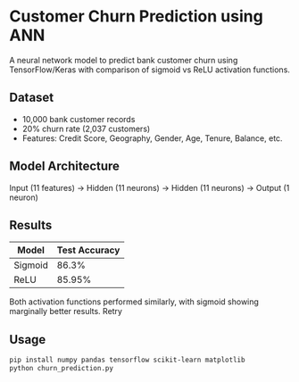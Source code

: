 # Customer Churn Prediction using ANN

A neural network model to predict bank customer churn using TensorFlow/Keras with comparison of sigmoid vs ReLU activation functions.

## Dataset
- 10,000 bank customer records
- 20% churn rate (2,037 customers)
- Features: Credit Score, Geography, Gender, Age, Tenure, Balance, etc.

## Model Architecture
Input (11 features) → Hidden (11 neurons) → Hidden (11 neurons) → Output (1 neuron)

## Results

| Model | Test Accuracy |
|-------|---------------|
| Sigmoid | 86.3% |
| ReLU | 85.95% |

Both activation functions performed similarly, with sigmoid showing marginally better results.
Retry

## Usage
```bash
pip install numpy pandas tensorflow scikit-learn matplotlib
python churn_prediction.py
```
